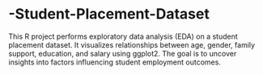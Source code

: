 # -Student-Placement-Dataset
This R project performs exploratory data analysis (EDA) on a student placement dataset. It visualizes relationships between age, gender, family support, education, and salary using ggplot2. The goal is to uncover insights into factors influencing student employment outcomes.
